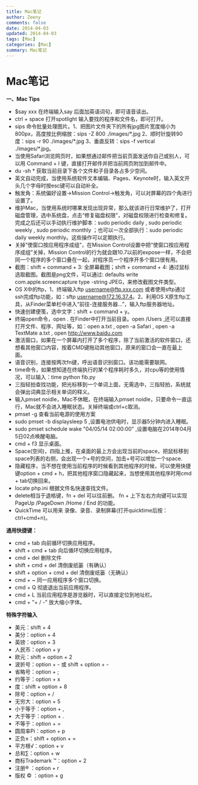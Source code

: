 ```yaml
---
title: Mac笔记
author: Zeeny
comments: false
date: 2014-04-03
updated: 2014-04-03
tags: [Mac]
categories: [Mac]
summary: Mac笔记
---
```



# Mac笔记

__一、Mac Tips__

* $say xxx 在终端输入say 后面加英语词句，即可语音读出。
* ctrl + space  打开spotlight 输入要找的程序和文件名，即可打开。
* sips 命令批量处理图片。1、把图片文件夹下的所有jpg图片宽度缩小为800px，高度按比例缩放：sips -Z 800 ./images/\*.jpg  2、顺时针旋转90度：sips -r 90 ./images/\*.jpg  3、垂直反转：sips -f vertical ./images/\*.jpg。
* 当使用Safari浏览网页时，如果想通过邮件把当前页面发送你自己或别人，可以用 Command + I 键，直接打开邮件并把当前网页附加到邮件中。
* du -sh \* 获取当前目录下各个文件和子目录各占多少空间。
* 英文自动完成，当使用系统软件文本编辑、Pages、Keynote时，输入英文开头几个字母时按esc键可以自动补全。
* 触发角：系统偏好设置->Mission Control->触发角，可以对屏幕的四个角进行设置了。
* 维护Mac，当使用系统时哪果发现出现异常，那么就该进行日常维护了，打开磁盘管理，选中系统盘，点击“修复磁盘权限”，对磁盘权限进行检查和修复。完成之后还可以手动执行维护脚本：sudo periodic daily , sudo periodic weekly , sudo periodic monthly  ；也可以一次全部执行：sudo periodic daily weekly monthly。这些操作可以定期执行。
* 关掉“使窗口按应用程序成组”，在Mission Control设置中把“使窗口按应用程序成组”关掉，Mission Control的行为就会跟10.7以前的expose一样，不会把同一个程序的多个窗口叠在一起，对程序员一个程序开多个窗口很有用。
* 截图：shift + command + 3: 全屏幕截图；shift + command + 4: 通过鼠标选取截图。截图是png文件，可以通过: defaults write com.apple.screencapture type -string JPEG，来修改截图文件类型。
* OS X中的ftp，1、终端输入ftp username@ftp.xxx.com 或者使用sftp通过ssh完成ftp功能，如：sftp username@172.16.37.4。2、利用OS X原生ftp工具，从Finder菜单栏中进入“前往-连接服务器...”，输入ftp服务器地址。
* 快速创建便笺，选中文字：shift + command + y。
* 终端open命令，open . 在Finder中打开当前目录。open /Users ,还可以直接打开文件、程序、网址等，如：open a.txt , open -a Safari , open -a TextMate a.txt , open http://www.baidu.com
* 激活窗口，如果在一个屏幕内打开了多个程序，除了当前激活的软件窗口，还想看其他窗口内容，按着CMD键拖动其他窗口，原来的窗口会一直在最上面。
* 语音识别，连接按两次fn键，呼出语音识别窗口。该功能需要联网。
* time命令，如果想知道在终端执行的某个程序耗时多久，对cpu等的使用情况，可以输入：time python fib.py
* 三指轻拍查找功能，把光标移到一个单词上面，无需选中，三指轻拍，系统就会弹出词典显示相关单词的释义。
* 输入pmset noidle，Mac不休眠，在终端输入pmset noidle，只要命令一直运行，Mac就不会进入睡眠状态。关掉终端或ctrl+c取消。
* pmset -g 查看当前电源的使用方案
* sudo pmset -b displaysleep 5 ,设置电池供电时，显示器5分钟内进入睡眠。
* sudo pmset schedule wake "04/05/14 02:00:00" ,设置电脑在2014年04月5日02点唤醒电脑。
* cmd + f3 显示桌面。 
* Space(空间)，四指上推，在桌面的最上方会出现当前的space，把鼠标移到space列表的右侧，会出现一个+号的空间，加击+号可以增加一个space.
* 隐藏程序，当不想在使用当前程序的时候看到其他程序的时候，可以使用快捷键option + cmd + h，把其他程序窗口隐藏起来，当想使用其他程序时用cmd + tab切换回来。
* locate php.ini 根据文件名快速查找文件。
* delete相当于退格键，fn + del 可以往前删。 fn + 上下左右方向键可以实现PageUp /PageDown /Home / End 的功能。
* QuickTime 可以用来 录像、录音、录制屏幕(打开quicktime后按：ctrl+cmd+n)。


__通用快捷键：__
* cmd + tab 向前循环切换应用程序。
* shift + cmd + tab 向后循环切换应用程序。
* cmd + del 删除文件
* shift + cmd + del 清倒废纸篓（有确认）
* shift + option + cmd + del 清倒废纸篓（无确认）
* cmd + ~ 同一应用程序多个窗口切换。
* cmd + Q 彻底退出当前应用程序。
* cmd + L 当前应用程序是游览器时，可以直接定位到地址栏。
* cmd + "+ / -"  放大缩小字体。


__特殊字符输入__
* 美元：shift + 4
* 美分：option + 4
* 英镑：option + 3
* 人民币：option + y
* 欧元：shift + option + 2
* 波折号：option + - 或 shift + option + -
* 省略号：option + ;
* 约等于：option + x 
* 度：shift + option + 8
* 除号：option + / 
* 无穷大：option + 5
* 小于等于：option + , 
* 大于等于：option + .
* 不等于：option + = 
* 圆周率Pi：option + p
* 正负±：shift + option + =
* 平方根√：option + v
* 总和∑：option + w
* 商标Trademark ™：option + 2
* 注册® ：option + r
* 版权 © ：option + g
